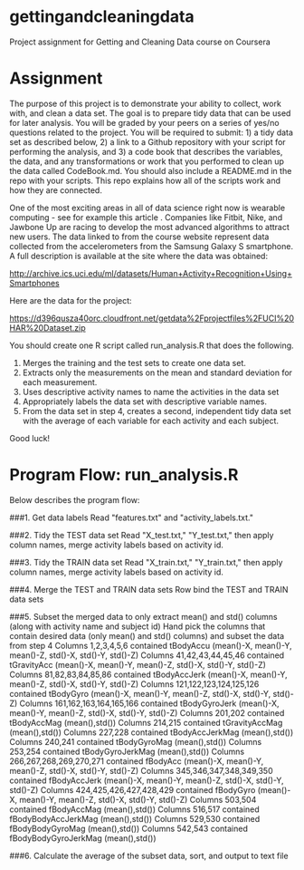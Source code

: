 gettingandcleaningdata
======================

Project assignment for Getting and Cleaning Data course on Coursera

# Assignment

The purpose of this project is to demonstrate your ability to collect, work with, and clean a data set. The goal is to prepare tidy data that can be used for later analysis. You will be graded by your peers on a series of yes/no questions related to the project. You will be required to submit: 1) a tidy data set as described below, 2) a link to a Github repository with your script for performing the analysis, and 3) a code book that describes the variables, the data, and any transformations or work that you performed to clean up the data called CodeBook.md. You should also include a README.md in the repo with your scripts. This repo explains how all of the scripts work and how they are connected.  

One of the most exciting areas in all of data science right now is wearable computing - see for example this article . Companies like Fitbit, Nike, and Jawbone Up are racing to develop the most advanced algorithms to attract new users. The data linked to from the course website represent data collected from the accelerometers from the Samsung Galaxy S smartphone. A full description is available at the site where the data was obtained: 

http://archive.ics.uci.edu/ml/datasets/Human+Activity+Recognition+Using+Smartphones 

Here are the data for the project: 

https://d396qusza40orc.cloudfront.net/getdata%2Fprojectfiles%2FUCI%20HAR%20Dataset.zip 

 You should create one R script called run_analysis.R that does the following. 
 
1. Merges the training and the test sets to create one data set.
2. Extracts only the measurements on the mean and standard deviation for each measurement. 
3. Uses descriptive activity names to name the activities in the data set
4. Appropriately labels the data set with descriptive variable names. 
5. From the data set in step 4, creates a second, independent tidy data set with the average of each variable for each activity and each subject.

Good luck!

# Program Flow: run_analysis.R

Below describes the program flow:

###1. Get data labels
Read "features.txt" and "activity_labels.txt."

###2. Tidy the TEST data set
Read "X_test.txt," "Y_test.txt," then apply column names, merge activity labels based on activity id.  

###3. Tidy the TRAIN data set
Read "X_train.txt," "Y_train.txt," then apply column names, merge activity labels based on activity id.  

###4. Merge the TEST and TRAIN data sets
Row bind the TEST and TRAIN data sets

###5. Subset the merged data to only extract mean() and std() columns (along with activity name and subject id)
Hand pick the columns that contain desired data (only mean() and std() columns) and subset the data from step 4
Columns 1,2,3,4,5,6 contained tBodyAccu (mean()-X, mean()-Y, mean()-Z, std()-X, std()-Y, std()-Z)
Columns 41,42,43,44,45,46 contained tGravityAcc (mean()-X, mean()-Y, mean()-Z, std()-X, std()-Y, std()-Z)
Columns 81,82,83,84,85,86 contained tBodyAccJerk (mean()-X, mean()-Y, mean()-Z, std()-X, std()-Y, std()-Z)
Columns 121,122,123,124,125,126 contained tBodyGyro (mean()-X, mean()-Y, mean()-Z, std()-X, std()-Y, std()-Z)
Columns 161,162,163,164,165,166 contained tBodyGyroJerk (mean()-X, mean()-Y, mean()-Z, std()-X, std()-Y, std()-Z)
Columns 201,202 contained tBodyAccMag (mean(),std())
Columns 214,215 contained tGravityAccMag (mean(),std())
Columns 227,228 contained tBodyAccJerkMag (mean(),std())
Columns 240,241 contained tBodyGyroMag (mean(),std())
Columns 253,254 contained tBodyGyroJerkMag (mean(),std())
Columns 266,267,268,269,270,271 contained fBodyAcc (mean()-X, mean()-Y, mean()-Z, std()-X, std()-Y, std()-Z)
Columns 345,346,347,348,349,350 contained fBodyAccJerk (mean()-X, mean()-Y, mean()-Z, std()-X, std()-Y, std()-Z)
Columns 424,425,426,427,428,429 contained fBodyGyro (mean()-X, mean()-Y, mean()-Z, std()-X, std()-Y, std()-Z)
Columns 503,504 contained fBodyAccMag (mean(),std())
Columns 516,517 contained fBodyBodyAccJerkMag (mean(),std())
Columns 529,530 contained fBodyBodyGyroMag (mean(),std())
Columns 542,543 contained fBodyBodyGyroJerkMag (mean(),std()) 


###6. Calculate the average of the subset data, sort, and output to text file
